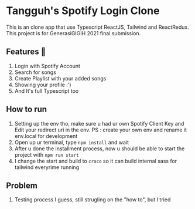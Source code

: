 # Tangguh's Spotify Login Clone

This is an clone app that use Typescript ReactJS, Tailwind and ReactRedux. This project is for GenerasiGIGIH 2021 final submission.

## Features 🚀

1. Login with Spotify Account
2. Search for songs
3. Create Playlist with your added songs
4. Showing your profile :')
5. And It's full Typescript too

## How to run
1. Setting up the env tho, make sure u had ur own Spotify Client Key and Edit your redirect uri in the env. PS : create your own env and rename it env.local for development
2. Open up ur terminal, type `npm install` and wait
3. After u done the installment process, now u should be able to start the project with `npm run start`
4. I change the start and build to `craco` so it can build internal sass for tailwind everyrime running

## Problem
1. Testing process I guess, still strugling on the "how to", but I tried
